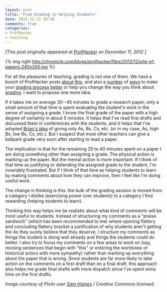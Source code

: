 ```yaml
---
layout: post
title: "From Grading to Helping Students"
date: 2012-12-11 09:58
comments: true
categories: 
- ProfHacker
- teaching
---
```


*[This post originally appeared at [ProfHacker][] on December 11,
2012.]*

<!--more-->

{% img right http://chronicle.com/blogs/profhacker/files/2012/12/pile-of-papers-240x300.jpg %}

For all the pleasures of teaching, grading is not
one of them. We have a bunch of ProfHacker posts [about][] [this][], and
also a [number][] of [ways][] to make your [grading process][]
[better][] or help you change the way you think about [grading][]. I
want to propose one more idea.

If it takes me on average 30--45 minutes to grade a research paper, only
a small amount of that time is spent evaluating the student's work in
the sense of assigning a grade. I know the final grade of the paper with
a high degree of certainty in about 5 minutes. It helps that I've read
first drafts and discussed them in conferences with the students, and it
helps that I've adopted [Brian's idea][ways] of giving only As, Bs, Cs,
etc. (or in my case, As, high Bs, low Bs, Cs, etc.). But I suspect that
most other teachers can give a ballpark grade very soon after starting
to read a paper.

The implication is that for the remaining 25 to 40 minutes spent on a
paper I am doing something other than assigning a grade. The physical
action is marking up the paper. But the mental action is more important.
If I think of that time as justifying or defending the assigned grade to
the student, I'm invariably frustrated. But if I think of that time as
helping students to learn by making comments about how they can improve,
then I feel like I'm doing useful work.

The change in thinking is this: the bulk of the grading session is moved
from a category I dislike (exercising power over students) to a category
I find rewarding (helping students to learn).

Thinking this way helps me be realistic about what kind of comments will
be most useful to students. Instead of structuring my comments as a
"praise sandwich" (which has been recommended to me) where opening
flattery and concluding flattery bracket a justification of why students
aren't getting the As they surely believe that they deserve, I structure
my comments as things the student is doing well already and things the
students could do better. I also try to focus my comments on a few areas
to work on (say, revising sentences that begin with "this" or entering
the worldview of historical actors with more sympathy) rather than
marking up everything about the paper that is wrong. Since students are
far more likely to take action on the comments on a first draft than on
a final draft, this approach also helps me grade final drafts with more
dispatch since I've spent extra time on the first drafts.

*Image courtesy of Flickr user [Sam Hames][] / Creative Commons
licensed*

  
  [about]: http://chronicle.com/blogs/profhacker/are-you-locked-in-grading-jail/27718
  [this]: http://chronicle.com/blogs/profhacker/the-salt-mines-really/22927
  [number]: http://chronicle.com/blogs/profhacker/paperless-grading-with-grademark/22898
  [ways]: http://chronicle.com/blogs/profhacker/grading-differently-2/42614
  [grading process]: http://chronicle.com/blogs/profhacker/your-grading-process/29739
  [better]: http://chronicle.com/blogs/profhacker/grading-triage/22855
  [grading]: http://chronicle.com/blogs/profhacker/from-the-archives-on-grading/27787
  [Sam Hames]: http://www.flickr.com/photos/samhames/5250383314/sizes/z/in/photostream/
  [ProfHacker]: http://chronicle.com/blogs/profhacker/from-grading-to-helping-students-a-mind-hack/44857
